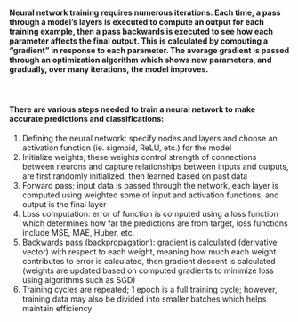 #### Neural network training requires numerous iterations. Each time, a pass through a model’s layers is executed to compute an output for each training example, then a pass backwards is executed to see how each parameter affects the final output. This is calculated by computing a “gradient” in response to each parameter. The average gradient is passed through an optimization algorithm which shows new parameters, and gradually, over many iterations, the model improves. 

<!-- ![Image0](/static/articleimages/model_training_technique) -->

<br>

#### There are various steps needed to train a neural network to make accurate predictions and classifications:
1. Defining the neural network: specify nodes and layers and choose an activation function (ie. sigmoid, ReLU, etc.) for the model 
2. Initialize weights; these weights control strength of connections between neurons and capture relationships between inputs and outputs, are first randomly initialized, then learned based on past data
3. Forward pass; input data is passed through the network, each layer is computed using weighted some of input and activation functions, and output is the final layer
4. Loss computation: error of function is computed using a loss function which determines how far the predictions are from target, loss functions include MSE, MAE, Huber, etc. 
5. Backwards pass (backpropagation): gradient is calculated (derivative vector) with respect to each weight, meaning how much each weight contributes to error is calculated, then gradient descent is calculated (weights are updated based on computed gradients to minimize loss using algorithms such as SGD)
6. Training cycles are repeated; 1 epoch is a full training cycle; however, training data may also be divided into smaller batches which helps maintain efficiency